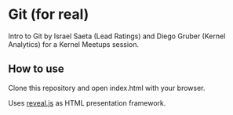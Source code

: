 # Git (for real)

Intro to Git by Israel Saeta (Lead Ratings) and Diego Gruber (Kernel Analytics) for a Kernel Meetups session.

## How to use
Clone this repository and open index.html with your browser.

Uses [reveal.js](http://lab.hakim.se/reveal-js/#/) as HTML presentation framework.
